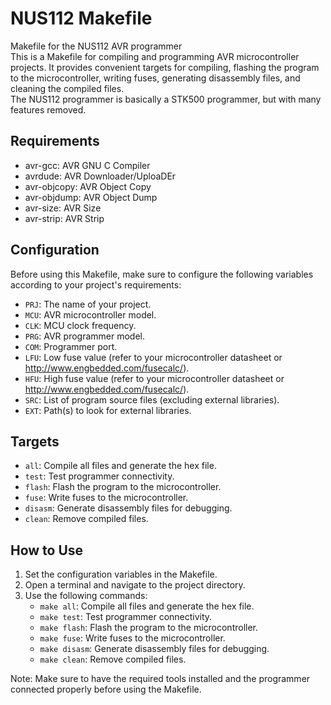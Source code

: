 # NUS112 Makefile

Makefile for the NUS112 AVR programmer  
This is a Makefile for compiling and programming AVR microcontroller projects. It provides convenient targets for compiling, flashing the program to the microcontroller, writing fuses, generating disassembly files, and cleaning the compiled files.  
The NUS112 programmer is basically a STK500 programmer, but with many features removed.  

## Requirements
- avr-gcc: AVR GNU C Compiler
- avrdude: AVR Downloader/UploaDEr
- avr-objcopy: AVR Object Copy
- avr-objdump: AVR Object Dump
- avr-size: AVR Size
- avr-strip: AVR Strip

## Configuration
Before using this Makefile, make sure to configure the following variables according to your project's requirements:

- `PRJ`: The name of your project.
- `MCU`: AVR microcontroller model.
- `CLK`: MCU clock frequency.
- `PRG`: AVR programmer model.
- `COM`: Programmer port.
- `LFU`: Low fuse value (refer to your microcontroller datasheet or http://www.engbedded.com/fusecalc/).
- `HFU`: High fuse value (refer to your microcontroller datasheet or http://www.engbedded.com/fusecalc/).
- `SRC`: List of program source files (excluding external libraries).
- `EXT`: Path(s) to look for external libraries.

## Targets
- `all`: Compile all files and generate the hex file.
- `test`: Test programmer connectivity.
- `flash`: Flash the program to the microcontroller.
- `fuse`: Write fuses to the microcontroller.
- `disasm`: Generate disassembly files for debugging.
- `clean`: Remove compiled files.

## How to Use
1. Set the configuration variables in the Makefile.
2. Open a terminal and navigate to the project directory.
3. Use the following commands:
   - `make all`: Compile all files and generate the hex file.
   - `make test`: Test programmer connectivity.
   - `make flash`: Flash the program to the microcontroller.
   - `make fuse`: Write fuses to the microcontroller.
   - `make disasm`: Generate disassembly files for debugging.
   - `make clean`: Remove compiled files.

Note: Make sure to have the required tools installed and the programmer connected properly before using the Makefile.
